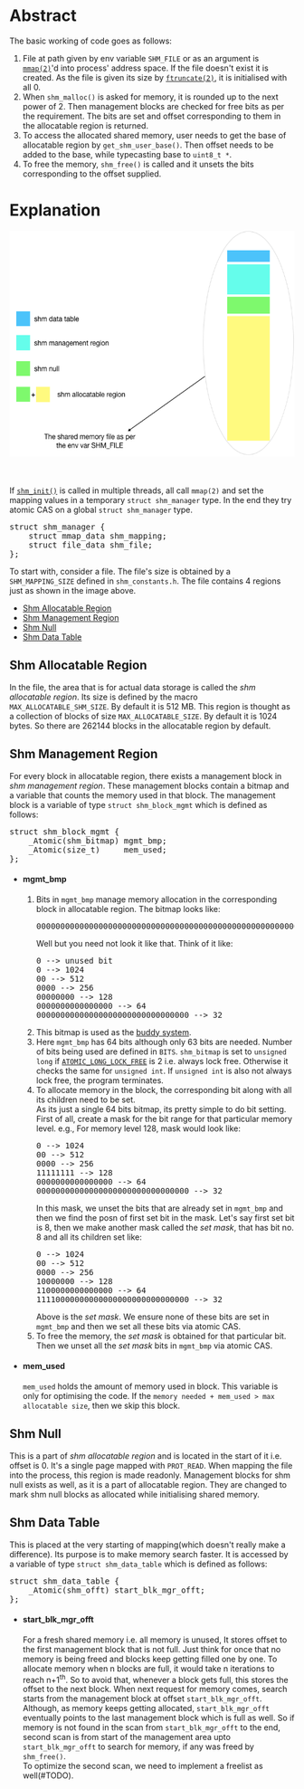 <h1>Abstract</h1>
The basic working of code goes as follows:
<ol>
	<li>
		File at path given by env variable <code>SHM_FILE</code> or as an argument is <a href="http://man7.org/linux/man-pages/man2/mmap.2.html"><code>mmap(2)</code></a>'d into process' address space.
		If the file doesn't exist it is created. As the file is given its size by <a href="https://linux.die.net/man/2/ftruncate"><code>ftruncate(2)</code></a>,
		it is initialised with all 0.
	</li>
	<li>
		When <code>shm_malloc()</code> is asked for memory, it is rounded up to the next power of 2. Then management blocks are 
		checked for free bits as per the requirement. The bits are set and offset corresponding to them in the allocatable region
		is returned.
	</li>
	<li>
		To access the allocated shared memory, user needs to get the base of allocatable region by <code>get_shm_user_base()</code>.
		Then offset needs to be added to the base, while typecasting base to <code>uint8_t *</code>.
	</li>
	<li>
		To free the memory, <code>shm_free()</code> is called and it unsets the bits corresponding to the offset supplied.
	</li>
</ol>
	

<h1>Explanation</h1>

<img src="shared_memory.png" alt="shared memory file structure" width="600" height="400"><br><br><br>

If <a href="man.md#shm_init"><code>shm_init()</code></a> is called in multiple threads, all call <code>mmap(2)</code> and set the mapping values in a 
temporary <code>struct shm_manager</code> type. In the end they try atomic CAS on a global <code>struct shm_manager</code>
type.

<pre>
struct shm_manager {
    struct mmap_data shm_mapping;
    struct file_data shm_file;
};
</pre>

To start with, consider a file. The file's size is obtained by a <code>SHM_MAPPING_SIZE</code> defined in
<code>shm_constants.h</code>. The file contains 4 regions just as shown in the image above.

<ul>
	<li>
		<a href="#shm-allocatable-region">
			Shm Allocatable Region
		</a>
	</li>
	<li>
		<a href="#shm-management-region">
			Shm Management Region
		</a>
	</li>
	<li>
		<a href="#shm-null">
			Shm Null
		</a>
	</li>
	<li>
		<a href="#shm-data-table">
			Shm Data Table
		</a>
	</li>
</ul>

<h2>Shm Allocatable Region</h2>
In the file, the area that is for actual data storage is called the <em>shm allocatable region</em>. Its size is
defined by the macro <code>MAX_ALLOCATABLE_SHM_SIZE</code>. By default it is 512 MB. This region is thought as a collection
of blocks of size <code>MAX_ALLOCATABLE_SIZE</code>. By default it is 1024 bytes. So there are 262144 blocks in the allocatable
region by default.

<h2>Shm Management Region</h2>
For every block in allocatable region, there exists a management block in <em>shm management region</em>. These management
blocks contain a bitmap and a variable that counts the memory used in that block. The management block is a variable of
type <code>struct shm_block_mgmt</code> which is defined as follows:

<pre>
struct shm_block_mgmt {
    _Atomic(shm_bitmap) mgmt_bmp;
    _Atomic(size_t)     mem_used;
};
</pre>

<ul>
	<li>
		<h4>mgmt_bmp</h4>
			<ol>
				<li>
				Bits in <code>mgmt_bmp</code> manage memory allocation in the corresponding block in allocatable region. 
				The bitmap looks like:
<pre>
0000000000000000000000000000000000000000000000000000000000000000
</pre>
				Well but you need not look it like that. Think of it like:
<pre>
0 --> unused bit
0 --> 1024 
00 --> 512 
0000 --> 256 
00000000 --> 128 
0000000000000000 --> 64 
00000000000000000000000000000000 --> 32 
</pre>
				</li>
				<li>
					This bitmap is used as the <a href="https://en.wikipedia.org/wiki/Buddy_memory_allocation">buddy system</a>.
				</li>
				<li>
					Here <code>mgmt_bmp</code> has 64 bits although only 63 bits are needed. Number of bits being used are defined in <code>BITS</code>.
					<code>shm_bitmap</code> is set to <code>unsigned long</code> if <a href="https://www.ibm.com/support/knowledgecenter/en/SSLTBW_2.1.0/com.ibm.zos.v2r1.cbclx01/atomicmacros.htm"><code>ATOMIC_LONG_LOCK_FREE</code></a>
					is 2 i.e. always lock free. Otherwise it checks the same for <code>unsigned int</code>. If <code>unsigned int</code>
					is also not always lock free, the program terminates.
				</li>
				<li>
					To allocate memory in the block, the corresponding bit along with all its children need to be set.<br>
					As its just a single 64 bits bitmap, its pretty simple to do bit setting. First of all, create a mask for the bit range
					for that particular memory level. e.g., For memory level 128, mask would look like:
<pre>
0 --> 1024 
00 --> 512 
0000 --> 256 
11111111 --> 128 
0000000000000000 --> 64 
00000000000000000000000000000000 --> 32
</pre>
					In this mask, we unset the bits that are already set in <code>mgmt_bmp</code> and then we find the posn
					of first set bit in the mask. Let's say first set bit is 8, then we make another mask called the <em>set mask</em>,
					that has bit no. 8 and all its children set like:
<pre>
0 --> 1024 
00 --> 512 
0000 --> 256 
10000000 --> 128 
1100000000000000 --> 64 
11110000000000000000000000000000 --> 32
</pre>
					Above is the <em>set mask</em>. We ensure none of these bits are set in <code>mgmt_bmp</code> and then we
					set all these bits via atomic CAS.
				</li>
				<li>
					To free the memory, the <em>set mask</em> is obtained for that particular bit. Then we unset all the <em>set mask</em> bits
					in <code>mgmt_bmp</code> via atomic CAS.
				</li>
			</ol>
	</li>
	<li>
		<h4>mem_used</h4>
			<code>mem_used</code> holds the amount of memory used in block. This variable is only for optimising the code. If the 
			<code>memory needed + mem_used > max allocatable size</code>, then we skip this block.
	</li>
</ul>

<h2>Shm Null</h2>

This is a part of <em>shm allocatable region</em> and is located in the start of it i.e. offset is 0. It's a single page
mapped with <code>PROT_READ</code>. When mapping
the file into the process, this region is made readonly. Management blocks for shm null exists as well, as it is a part of
allocatable region. They are changed to mark shm null blocks as allocated while initialising shared memory.

<h2>Shm Data Table</h2>

This is placed at the very starting of mapping(which doesn't really make a difference). Its purpose is to make memory
search faster. It is accessed by a variable of type <code>struct shm_data_table</code> which is defined as follows:

<pre>
struct shm_data_table {
    _Atomic(shm_offt) start_blk_mgr_offt;
};
</pre>

<ul>
	<li>
	<h4>start_blk_mgr_offt</h4>
	For a fresh shared memory i.e. all memory is unused, It stores offset to the first management block that is not full.
	Just think for once that no memory is being freed and blocks keep getting filled one by one. To allocate memory
	when n blocks are full, it would take n iterations to reach n+1<sup>th</sup>. So to avoid that, whenever a block
	gets full, this stores the offset to the next block. When next request for memory comes, search starts from
	the management block at offset <code>start_blk_mgr_offt</code>. Although, as memory keeps getting allocated,
	<code>start_blk_mgr_offt</code> eventually points to the last management block which is full as well.
	So if memory is not found in the scan from <code>start_blk_mgr_offt</code> to the end, second scan is from
	start of the management area upto <code>start_blk_mgr_offt</code> to search for memory, if any was freed by
	<code>shm_free()</code>.<br>
	To optimize the second scan, we need to implement a freelist as well(#TODO).
	</li>
</ul>
